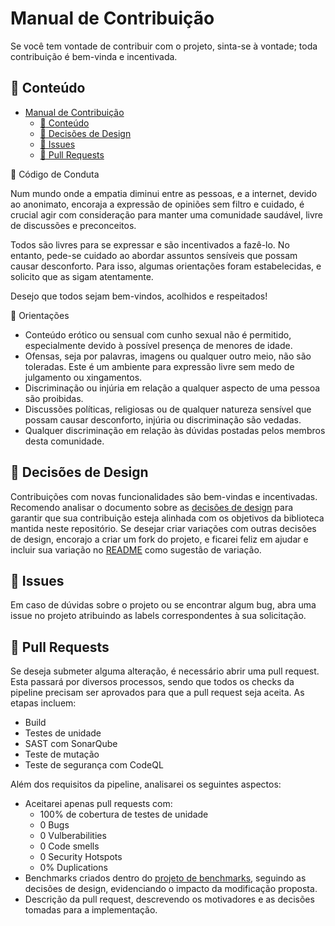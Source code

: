 # Manual de Contribuição

Se você tem vontade de contribuir com o projeto, sinta-se à vontade; toda contribuição é bem-vinda e incentivada.

## :book: Conteúdo
- [Manual de Contribuição](#manual-de-contribuição)
  - [:book: Conteúdo](#book-conteúdo)
  - [:pushpin: Decisões de Design](#pushpin-decisões-de-design)
  - [:pushpin: Issues](#pushpin-issues)
  - [:pushpin: Pull Requests](#pushpin-pull-requests)

:pushpin: Código de Conduta

Num mundo onde a empatia diminui entre as pessoas, e a internet, devido ao anonimato, encoraja a expressão de opiniões sem filtro e cuidado, é crucial agir com consideração para manter uma comunidade saudável, livre de discussões e preconceitos.

Todos são livres para se expressar e são incentivados a fazê-lo. No entanto, pede-se cuidado ao abordar assuntos sensíveis que possam causar desconforto. Para isso, algumas orientações foram estabelecidas, e solicito que as sigam atentamente.

Desejo que todos sejam bem-vindos, acolhidos e respeitados!

:pushpin: Orientações

- Conteúdo erótico ou sensual com cunho sexual não é permitido, especialmente devido à possível presença de menores de idade.
- Ofensas, seja por palavras, imagens ou qualquer outro meio, não são toleradas. Este é um ambiente para expressão livre sem medo de julgamento ou xingamentos.
- Discriminação ou injúria em relação a qualquer aspecto de uma pessoa são proibidas.
- Discussões políticas, religiosas ou de qualquer natureza sensível que possam causar desconforto, injúria ou discriminação são vedadas.
- Qualquer discriminação em relação às dúvidas postadas pelos membros desta comunidade.

## :pushpin: Decisões de Design

Contribuições com novas funcionalidades são bem-vindas e incentivadas. Recomendo analisar o documento sobre as [decisões de design](DESIGN-DECISIONS-PT.md) para garantir que sua contribuição esteja alinhada com os objetivos da biblioteca mantida neste repositório. Se desejar criar variações com outras decisões de design, encorajo a criar um fork do projeto, e ficarei feliz em ajudar e incluir sua variação no [README](../README.md) como sugestão de variação.

## :pushpin: Issues

Em caso de dúvidas sobre o projeto ou se encontrar algum bug, abra uma issue no projeto atribuindo as labels correspondentes à sua solicitação.

## :pushpin: Pull Requests

Se deseja submeter alguma alteração, é necessário abrir uma pull request. Esta passará por diversos processos, sendo que todos os checks da pipeline precisam ser aprovados para que a pull request seja aceita. As etapas incluem:

- Build
- Testes de unidade
- SAST com SonarQube
- Teste de mutação
- Teste de segurança com CodeQL

Além dos requisitos da pipeline, analisarei os seguintes aspectos:

- Aceitarei apenas pull requests com:
  -  100% de cobertura de testes de unidade
  -  0 Bugs
  -  0 Vulberabilities
  -  0 Code smells
  -  0 Security Hotspots
  -  0% Duplications
- Benchmarks criados dentro do [projeto de benchmarks](../benchs/Benchmarks), seguindo as decisões de design, evidenciando o impacto da modificação proposta.
- Descrição da pull request, descrevendo os motivadores e as decisões tomadas para a implementação.